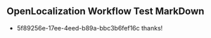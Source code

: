 ## OpenLocalization Workflow Test MarkDown

* 5f89256e-17ee-4eed-b89a-bbc3b6fef16c 
thanks!



<!--HONumber=Jan16_HO2-->
